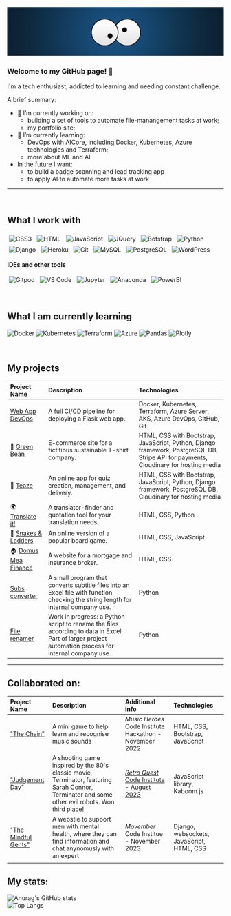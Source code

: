 <img src="eyes.png" alt="banner">

### Welcome to my GitHub page! 👋 

I'm a tech enthusiast, addicted to learning and needing constant challenge.<br>

A brief summary: 
- 🔭 I’m currently working on:
    -  building a set of tools to automate file-manangement tasks at work;
    -  my portfolio site;
- 🌱 I’m currently learning:
    - DevOps with AICore, including Docker, Kubernetes, Azure technologies and Terraform;
    - more about ML and AI
- In the future I want:
  -  to build a badge scanning and lead tracking app
  -  to apply AI to automate more tasks at work
  
---
<br>

What I work with
--

<p>
<img src="https://img.shields.io/badge/-CSS3-1572B6?logo=css3&logoColor=white&style=for-the-badge" alt="CSS3" style="padding:4px;">
<img src="https://img.shields.io/badge/-HTML5-E34F26?logo=HTML5&logoColor=white&style=for-the-badge" alt="HTML" style="padding: 4px;">
<img src="https://img.shields.io/badge/-JavaScript-F7DF1E?logo=JavaScript&logoColor=white&style=for-the-badge" alt="JavaScript" style="padding: 4px;">
<img src="https://img.shields.io/badge/-JQuery-0769AD?logo=JQuery&logoColor=white&style=for-the-badge" alt="JQuery" style="padding: 4px;">
<img src="https://img.shields.io/badge/-Bootstrap-7952B3?logo=Bootstrap&logoColor=white&style=for-the-badge" alt="Botstrap" style="padding: 4px;">
<img src="https://img.shields.io/badge/-Python-3776AB?logo=Python&&logoColor=white&style=for-the-badge" alt="Python" style="padding: 4px;">
<img src="https://img.shields.io/badge/-Django-092E20?logo=Django&logoColor=white&style=for-the-badge" alt="Django" style="padding: 4px;">
<img src="https://img.shields.io/badge/-Heroku-430098?logo=Heroku&logoColor=white&style=for-the-badge" alt="Heroku" style="padding: 4px;">
<img src="https://img.shields.io/badge/-Git-F05032?logo=Git&logoColor=white&style=for-the-badge" alt="Git" style="padding: 4px;">
<img src="https://img.shields.io/badge/-MySQL-21759B?logo=MySQL&logoColor=white&style=for-the-badge" alt="MySQL" style="padding: 4px;">
<img src="https://img.shields.io/badge/-PostgreSQL-4169E1?logo=PostgreSQL&logoColor=white&style=for-the-badge" alt="PostgreSQL" style="padding: 4px;">
<img src="https://img.shields.io/badge/-WordPress-21759B?logo=Wordpress&logoColor=white&style=for-the-badge" alt="WordPress" style="padding: 4px;">
</p>

__IDEs and other tools__
<p>
<img src="https://img.shields.io/badge/-Gitpod-FFAE33?logo=Gitod&logoColor=white&style=for-the-badge" alt="Gitpod" style="padding: 4px;">
<img src="https://img.shields.io/badge/-VSCode-007ACC?logo=VSCode&logoColor=white&style=for-the-badge" alt="VS Code" style="padding: 4px;">
<img src="https://img.shields.io/badge/-Jupyter-F37626?logo=Jupyter&logoColor=white&style=for-the-badge" alt="Jupyter" style="padding: 4px;">
<img src="https://img.shields.io/badge/-Anaconda-44A833?logo=Anaconda&logoColor=white&style=for-the-badge" alt="Anaconda" style="padding: 4px;">
<img src="https://img.shields.io/badge/-PowerBI-F2C811?logo=PowerBI&logoColor=white&style=for-the-badge" alt="PowerBI" style="padding: 4px;">
</p>
<br>

What I am currently learning 
--
<p>
<img src="https://img.shields.io/badge/-Docker-2496ED?logo=Docker&logoColor=white&style=for-the-badge" alt="Docker">
<img src="https://img.shields.io/badge/-Kubernetes-3371e3?logo=Docker&logoColor=white&style=for-the-badge" alt="Kubernetes">
<img src="https://img.shields.io/badge/-Terraform-7b42bc?logo=Docker&logoColor=white&style=for-the-badge" alt="Terraform">
<img src="https://img.shields.io/badge/-Azure-0067b8?logo=Docker&logoColor=white&style=for-the-badge" alt="Azure">
<img src="https://img.shields.io/badge/-Pandas-150458?logo=Pandas&logoColor=white&style=for-the-badge" alt="Pandas">
<img src="https://img.shields.io/badge/-Plotly-3F4F75?logo=Plotly&logoColor=white&style=for-the-badge" alt="Plotly">
</p>

<!-- 
### What I am currently working on
---
<p>
Coming soon... 💪 👏
</p> -->
<br>

My projects
--

| Project Name | Description  | Technologies   |   
|:---|:---|:---|
|  [Web App DevOps](https://github.com/Koko-66/Web-App-DevOps-Project) | A full CI/CD pipeline for deploying a Flask web app. | Docker, Kubernetes, Terraform, Azure Server, AKS, Azure DevOps, GitHub, Git |
| 👕 [Green Bean](https://github.com/Koko-66/green_bean_shop)  |  E-commerce site for a fictitious sustainable T-shirt company. |HTML, CSS with Bootstrap, JavaScript, Python, Django framework, PostgreSQL DB, Stripe API for payments, Cloudinary for hosting media  |
| 📇 [Teaze](https://github.com/Koko-66/teaze)   | An online app for quiz creation, management, and delivery.  | HTML, CSS with Bootstrap, JavaScript, Python, Django framework, PostgreSQL DB, Cloudinary for hosting media  | 
| 🌍 [Translate it!](https://github.com/Koko-66/Translate_it)  | A translator-finder and quotation tool for your translation needs.  |  HTML, CSS, Python | 
| 🐍 [Snakes & Ladders](https://github.com/Koko-66/snakes-and-ladders)  |  An online version of a popular board game. | HTML, CSS, JavaScript   | 
| 🏠 [Domus Mea Finance](https://github.com/Koko-66/Project1_Domus-mea-finance)  | A website for a mortgage and insurance broker.  |  HTML, CSS | 
|  [Subs converter](https://github.com/Koko-66/subs-converter) | A small program that converts subtitle files into an Excel file with function checking the string length for internal company use. | Python  | 
|  [File renamer](https://github.com/Koko-66/file_renamer/) | Work in progress: a Python script to rename the files according to data in Excel. Part of larger project automation process for internal company use. | Python  | 

-------------------


Collaborated on:
---

| Project Name | Description  | Additional info | Technologies   |   
|:---|:---|:---|:---|
| ["The Chain”](https://github.com/CraigThomasson/team-5-music-game-)  | A mini game to help learn and recognise music sounds | _Music Heroes_ Code Institute Hackathon - November 2022 | HTML, CSS, Bootstrap, JavaScript  | 
|  ["Judgement Day"](https://github.com/stephendawsondev/j-day) | A shooting game inspired by the 80's classic movie, Terminator, featuring Sarah Connor, Terminator and some other evil robots. Won third place!| [_Retro Quest_ Code Institute - August 2023](https://hackathon.codeinstitute.net/showcase/138/)   | JavaScript library, Kaboom.js  | 
| ["The Mindful Gents"](https://github.com/rinalds98/mindful-gents)   | A webstie to support men with mental health, where they can find information and chat anynomusly with an expert | _Movember_ Code Institue - November 2023 | Django, websockets, JavaScript, HTML, CSS |
|  |   |  |    |   



My stats:
---

![Anurag's GitHub stats](https://github-readme-stats.vercel.app/api?username=koko-66&show_icons=true&theme=merko&style=compact)<br>
![Top Langs](https://github-readme-stats.vercel.app/api/top-langs/?username=koko-66&theme=merko&layout=compact)
